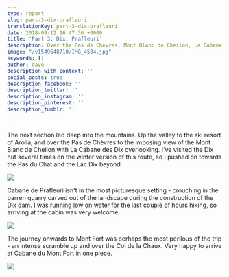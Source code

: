 ```yaml
---
type: report
slug: part-3-dix-prafleuri
translationKey: part-3-dix-prafleuri
date: 2018-09-12 16:47:36 +0000
title: 'Part 3: Dix, Prafleuri'
description: Over the Pas de Chèvres, Mont Blanc de Cheilon, La Cabane des Dix
image: "/v1549648710/IMG_4504.jpg"
keywords: []
author: dave
description_with_context: ''
social_posts: true
description_facebook: ''
description_twitter: ''
description_instagram: ''
description_pinterest: ''
description_tumblr: ''

---
```

The next section led deep into the mountains. Up the valley to the ski resort of Arolla, and over the Pas de Chèvres to the imposing view of the Mont Blanc de Cheilon with La Cabane des Dix overlooking. I've visited the Dix hut several times on the winter version of this route, so I pushed on towards the Pas du Chat and the Lac Dix beyond.

![](https://res.cloudinary.com/wildernessprime/image/upload/w_800,dpr_auto/v1549644809/IMG_4490.jpg)

Cabane de Prafleuri isn't in the most picturesque setting - crouching in the barren quarry carved out of the landscape during the construction of the Dix dam. I was running low on water for the last couple of hours hiking, so arriving at the cabin was very welcome.

![](https://res.cloudinary.com/wildernessprime/image/upload/w_800,dpr_auto/v1549727659/IMG_4516.jpg)

The journey onwards to Mont Fort was perhaps the most perilous of the trip - an intense scramble up and over the Col de la Chaux. Very happy to arrive at Cabane du Mont Fort in one piece.

![](https://res.cloudinary.com/wildernessprime/image/upload/w_800,dpr_auto/v1549728032/IMG_4548.jpg)